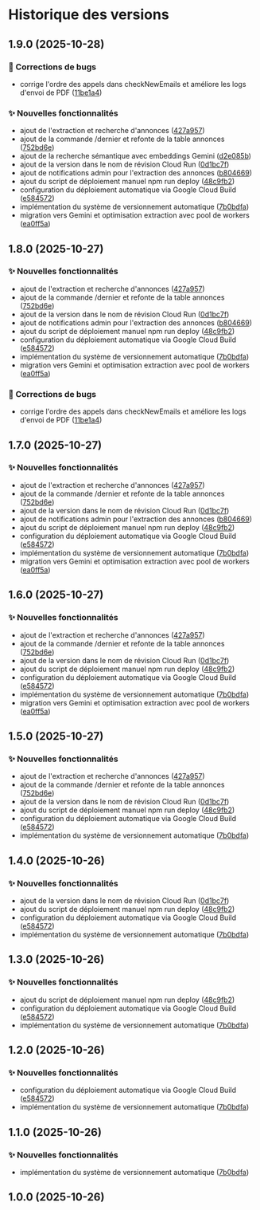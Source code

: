 # Historique des versions
## 1.9.0 (2025-10-28)


### 🐛 Corrections de bugs

* corrige l'ordre des appels dans checkNewEmails et améliore les logs d'envoi de PDF ([11be1a4](https://github.com/mendoc/zoomchat/commit/11be1a44b6c196b30ea236e934e63bc3508e57c2))


### ✨ Nouvelles fonctionnalités

* ajout de l'extraction et recherche d'annonces ([427a957](https://github.com/mendoc/zoomchat/commit/427a957ef93f7a44c8ccb92c63eaba02aaf01e9d))
* ajout de la commande /dernier et refonte de la table annonces ([752bd6e](https://github.com/mendoc/zoomchat/commit/752bd6eb59aed4091741243d1ffd522c73beecf8))
* ajout de la recherche sémantique avec embeddings Gemini ([d2e085b](https://github.com/mendoc/zoomchat/commit/d2e085bc732aacace2763a2301f179752d6e6eb9))
* ajout de la version dans le nom de révision Cloud Run ([0d1bc7f](https://github.com/mendoc/zoomchat/commit/0d1bc7fd9f518f5ea09e41ac64aa40d16866a563))
* ajout de notifications admin pour l'extraction des annonces ([b804669](https://github.com/mendoc/zoomchat/commit/b804669b9cc314a78cd7bab8a0952aed614847de))
* ajout du script de déploiement manuel npm run deploy ([48c9fb2](https://github.com/mendoc/zoomchat/commit/48c9fb23a5cbb47c4898fa74d1b9c965d67b06d3))
* configuration du déploiement automatique via Google Cloud Build ([e584572](https://github.com/mendoc/zoomchat/commit/e5845722bd4a91499428c61cd0af00f035dc902c))
* implémentation du système de versionnement automatique ([7b0bdfa](https://github.com/mendoc/zoomchat/commit/7b0bdfac03045d3818aa2cbfc645758c0f9d60f5))
* migration vers Gemini et optimisation extraction avec pool de workers ([ea0ff5a](https://github.com/mendoc/zoomchat/commit/ea0ff5a4dbddf6ec7eba35d5e53794ac2647ba0b))

## 1.8.0 (2025-10-27)


### ✨ Nouvelles fonctionnalités

* ajout de l'extraction et recherche d'annonces ([427a957](https://github.com/mendoc/zoomchat/commit/427a957ef93f7a44c8ccb92c63eaba02aaf01e9d))
* ajout de la commande /dernier et refonte de la table annonces ([752bd6e](https://github.com/mendoc/zoomchat/commit/752bd6eb59aed4091741243d1ffd522c73beecf8))
* ajout de la version dans le nom de révision Cloud Run ([0d1bc7f](https://github.com/mendoc/zoomchat/commit/0d1bc7fd9f518f5ea09e41ac64aa40d16866a563))
* ajout de notifications admin pour l'extraction des annonces ([b804669](https://github.com/mendoc/zoomchat/commit/b804669b9cc314a78cd7bab8a0952aed614847de))
* ajout du script de déploiement manuel npm run deploy ([48c9fb2](https://github.com/mendoc/zoomchat/commit/48c9fb23a5cbb47c4898fa74d1b9c965d67b06d3))
* configuration du déploiement automatique via Google Cloud Build ([e584572](https://github.com/mendoc/zoomchat/commit/e5845722bd4a91499428c61cd0af00f035dc902c))
* implémentation du système de versionnement automatique ([7b0bdfa](https://github.com/mendoc/zoomchat/commit/7b0bdfac03045d3818aa2cbfc645758c0f9d60f5))
* migration vers Gemini et optimisation extraction avec pool de workers ([ea0ff5a](https://github.com/mendoc/zoomchat/commit/ea0ff5a4dbddf6ec7eba35d5e53794ac2647ba0b))


### 🐛 Corrections de bugs

* corrige l'ordre des appels dans checkNewEmails et améliore les logs d'envoi de PDF ([11be1a4](https://github.com/mendoc/zoomchat/commit/11be1a44b6c196b30ea236e934e63bc3508e57c2))

## 1.7.0 (2025-10-27)


### ✨ Nouvelles fonctionnalités

* ajout de l'extraction et recherche d'annonces ([427a957](https://github.com/mendoc/zoomchat/commit/427a957ef93f7a44c8ccb92c63eaba02aaf01e9d))
* ajout de la commande /dernier et refonte de la table annonces ([752bd6e](https://github.com/mendoc/zoomchat/commit/752bd6eb59aed4091741243d1ffd522c73beecf8))
* ajout de la version dans le nom de révision Cloud Run ([0d1bc7f](https://github.com/mendoc/zoomchat/commit/0d1bc7fd9f518f5ea09e41ac64aa40d16866a563))
* ajout de notifications admin pour l'extraction des annonces ([b804669](https://github.com/mendoc/zoomchat/commit/b804669b9cc314a78cd7bab8a0952aed614847de))
* ajout du script de déploiement manuel npm run deploy ([48c9fb2](https://github.com/mendoc/zoomchat/commit/48c9fb23a5cbb47c4898fa74d1b9c965d67b06d3))
* configuration du déploiement automatique via Google Cloud Build ([e584572](https://github.com/mendoc/zoomchat/commit/e5845722bd4a91499428c61cd0af00f035dc902c))
* implémentation du système de versionnement automatique ([7b0bdfa](https://github.com/mendoc/zoomchat/commit/7b0bdfac03045d3818aa2cbfc645758c0f9d60f5))
* migration vers Gemini et optimisation extraction avec pool de workers ([ea0ff5a](https://github.com/mendoc/zoomchat/commit/ea0ff5a4dbddf6ec7eba35d5e53794ac2647ba0b))

## 1.6.0 (2025-10-27)


### ✨ Nouvelles fonctionnalités

* ajout de l'extraction et recherche d'annonces ([427a957](https://github.com/mendoc/zoomchat/commit/427a957ef93f7a44c8ccb92c63eaba02aaf01e9d))
* ajout de la commande /dernier et refonte de la table annonces ([752bd6e](https://github.com/mendoc/zoomchat/commit/752bd6eb59aed4091741243d1ffd522c73beecf8))
* ajout de la version dans le nom de révision Cloud Run ([0d1bc7f](https://github.com/mendoc/zoomchat/commit/0d1bc7fd9f518f5ea09e41ac64aa40d16866a563))
* ajout du script de déploiement manuel npm run deploy ([48c9fb2](https://github.com/mendoc/zoomchat/commit/48c9fb23a5cbb47c4898fa74d1b9c965d67b06d3))
* configuration du déploiement automatique via Google Cloud Build ([e584572](https://github.com/mendoc/zoomchat/commit/e5845722bd4a91499428c61cd0af00f035dc902c))
* implémentation du système de versionnement automatique ([7b0bdfa](https://github.com/mendoc/zoomchat/commit/7b0bdfac03045d3818aa2cbfc645758c0f9d60f5))
* migration vers Gemini et optimisation extraction avec pool de workers ([ea0ff5a](https://github.com/mendoc/zoomchat/commit/ea0ff5a4dbddf6ec7eba35d5e53794ac2647ba0b))

## 1.5.0 (2025-10-27)


### ✨ Nouvelles fonctionnalités

* ajout de l'extraction et recherche d'annonces ([427a957](https://github.com/mendoc/zoomchat/commit/427a957ef93f7a44c8ccb92c63eaba02aaf01e9d))
* ajout de la commande /dernier et refonte de la table annonces ([752bd6e](https://github.com/mendoc/zoomchat/commit/752bd6eb59aed4091741243d1ffd522c73beecf8))
* ajout de la version dans le nom de révision Cloud Run ([0d1bc7f](https://github.com/mendoc/zoomchat/commit/0d1bc7fd9f518f5ea09e41ac64aa40d16866a563))
* ajout du script de déploiement manuel npm run deploy ([48c9fb2](https://github.com/mendoc/zoomchat/commit/48c9fb23a5cbb47c4898fa74d1b9c965d67b06d3))
* configuration du déploiement automatique via Google Cloud Build ([e584572](https://github.com/mendoc/zoomchat/commit/e5845722bd4a91499428c61cd0af00f035dc902c))
* implémentation du système de versionnement automatique ([7b0bdfa](https://github.com/mendoc/zoomchat/commit/7b0bdfac03045d3818aa2cbfc645758c0f9d60f5))

## 1.4.0 (2025-10-26)


### ✨ Nouvelles fonctionnalités

* ajout de la version dans le nom de révision Cloud Run ([0d1bc7f](https://github.com/mendoc/zoomchat/commit/0d1bc7fd9f518f5ea09e41ac64aa40d16866a563))
* ajout du script de déploiement manuel npm run deploy ([48c9fb2](https://github.com/mendoc/zoomchat/commit/48c9fb23a5cbb47c4898fa74d1b9c965d67b06d3))
* configuration du déploiement automatique via Google Cloud Build ([e584572](https://github.com/mendoc/zoomchat/commit/e5845722bd4a91499428c61cd0af00f035dc902c))
* implémentation du système de versionnement automatique ([7b0bdfa](https://github.com/mendoc/zoomchat/commit/7b0bdfac03045d3818aa2cbfc645758c0f9d60f5))

## 1.3.0 (2025-10-26)


### ✨ Nouvelles fonctionnalités

* ajout du script de déploiement manuel npm run deploy ([48c9fb2](https://github.com/mendoc/zoomchat/commit/48c9fb23a5cbb47c4898fa74d1b9c965d67b06d3))
* configuration du déploiement automatique via Google Cloud Build ([e584572](https://github.com/mendoc/zoomchat/commit/e5845722bd4a91499428c61cd0af00f035dc902c))
* implémentation du système de versionnement automatique ([7b0bdfa](https://github.com/mendoc/zoomchat/commit/7b0bdfac03045d3818aa2cbfc645758c0f9d60f5))

## 1.2.0 (2025-10-26)


### ✨ Nouvelles fonctionnalités

* configuration du déploiement automatique via Google Cloud Build ([e584572](https://github.com/mendoc/zoomchat/commit/e5845722bd4a91499428c61cd0af00f035dc902c))
* implémentation du système de versionnement automatique ([7b0bdfa](https://github.com/mendoc/zoomchat/commit/7b0bdfac03045d3818aa2cbfc645758c0f9d60f5))

## 1.1.0 (2025-10-26)


### ✨ Nouvelles fonctionnalités

* implémentation du système de versionnement automatique ([7b0bdfa](https://github.com/mendoc/zoomchat/commit/7b0bdfac03045d3818aa2cbfc645758c0f9d60f5))

## 1.0.0 (2025-10-26)
